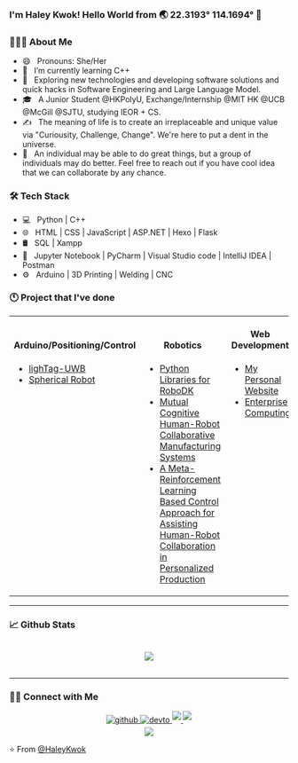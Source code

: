 ### I'm Haley Kwok! Hello World from 🌏 22.3193° 114.1694° 👋

<!-- <div align="center">
<img src="https://rishavanand.github.io/static/images/greetings.gif" align="center" style="width: 100%" />
</div>   -->

<!-- <p align="center"> :octocat: <b><a href="https://haleykwok.github.io">Website</a> / <a href="https://www.brennanbrown.ca/resume.pdf">Resume</a> / <a href="https://www.brennanbrown.ca/project">Projects</a></b> :octocat: </p> -->

<!--
**HaleyKwok/HaleyKwok** is a ✨ _special_ ✨ repository because its `README.md` (this file) appears on your GitHub profile.

Here are some ideas to get you started:

- 🔭 I’m currently working on ...
- 🌱 I’m currently learning ...
- 👯 I’m looking to collaborate on ...
- 🤔 I’m looking for help with ...
- 💬 Ask me about ...
- 📫 How to reach me: ...
- 😄 Pronouns: ...
- ⚡ Fun fact: ...
- 🌱 &nbsp; Enthusiast for cognitive formation in Human and Machines.
- ☕ &nbsp; I believe, a perfect cup of coffee can be the ultimate solution for any stress.
-->
  
### 👩🏻‍💻 About Me

- 😄 &nbsp; Pronouns: She/Her
- 🔭 &nbsp; I’m currently learning C++ 
- 🤔 &nbsp; Exploring new technologies and developing software solutions and quick hacks in Software Engineering and Large Language Model.
- 🎓 &nbsp; A Junior Student @HKPolyU, Exchange/Internship @MIT HK @UCB @McGill @SJTU, studying IEOR + CS.
- ✍️ &nbsp; The meaning of life is to create an irreplaceable and unique value via "Curiousity, Challenge, Change". We're here to put a dent in the universe.
- 💼 &nbsp; An individual may be able to do great things, but a group of individuals may do better. Feel free to reach out if you have cool idea that we can collaborate by any chance. 


###  🛠 Tech Stack

- 💻 &nbsp; Python | C++  
- 🌐 &nbsp; HTML | CSS | JavaScript | ASP.NET | Hexo | Flask
- 🛢 &nbsp; SQL | Xampp 
- 🔧 &nbsp; Jupyter Notebook | PyCharm | Visual Studio code | IntelliJ IDEA | Postman
- ⚙️ &nbsp; Arduino | 3D Printing | Welding | CNC


### 🕚 Project that I've done

<div align="center">
  <b></b>
</div>
<table align="center">
  <tbody>
    <tr align="center" valign="bottom">
      <td>
        <b>Arduino/Positioning/Control</b>
      </td>
<!--        -->
      <td>
        <b>Robotics</b>
      </td>
      <!--        -->
      <td>
        <b>Web Development</b>
      </td>
<!--        -->      
      <td>
        <b>Database</b>
      </td>
  <!--        -->    
      <td>
        <b>Data Science and Machine Learning</b>
      </td>
  <!--        -->    
    </tr>
    <tr valign="top">
  <!--        -->    
      <td>
        <ul>
            <li><a href="https://github.com/lighTag-UWB/lighTag">lighTag-UWB</a></li>
            <li><a href="https://github.com/HaleyKwok/Spherical_Robot">Spherical Robot</a></li>
      </ul>
      </td>
    <!--        -->  
      <td>
        <ul>
          <li><a href="https://github.com/HaleyKwok/Python_Libraries_for_RoboDK">Python Libraries for RoboDK</a></li>
          <li><a href="https://www.hkictawards.hk/award_en.php?year=2022&aid=8">Mutual Cognitive Human-Robot Collaborative Manufacturing Systems</a</li>
          <li><a href="http://ca.hkie.org.hk/en_it_events_inside_Upcoming.aspx?EventID=617&TypeName=Events%20/%20Activities">A Meta-Reinforcement Learning Based Control Approach for Assisting Human-Robot Collaboration in Personalized Production</a></li>
        </ul>
      </td>
 <!--        -->       
      <td>
        <ul>
          <li><a href="https://hinchi-kwok.com">My Personal Website</a></li>
          <li><a href="https://github.com/HaleyKwok/ISE2001_Enterprise_Computing">Enterprise Computing</a></li>
        </ul>
      </td>
<!--         <ul>
          <li><b>Management System</b></li>
        </ul> -->
       <td>
        <ul>
          <li><a href="https://github.com/HaleyKwok/Library_Management_System_Project">Library Management System Project</a></li>
          <li><a href="https://github.com/HaleyKwok/University-Academic-Management-System">University Academic Management System</a></li>
          <li><a href="https://github.com/HaleyKwok/ISE2001_Enterprise_Computing">Enterprise Computing</a></li>
        </ul>
       </td>     
<!--       
        </ul>
        </ul>
          <li><b>Python Exercise</b></li> -->
       <td>
        <ul>
          <li><a href="https://github.com/HaleyKwok/Python_Libraries_for_Data_Analytics/tree/main/Bengaluru_House_Price_Project">Bengaluru House Price Project</a></li>
          <li><a href = "https://github.com/HaleyKwok/Python_Libraries_for_ML">Python Libraries for ML</a></li>
          <li><a href = "https://github.com/HaleyKwok/Python_Libraries_for_Data_Analytics">Python Libraries for Data Analytics</a></li>
          <li><a href= "https://github.com/HaleyKwok/The_Patchwork_Quilt_of_Python">The Patchwork Quilt of Python</a></li>
          <li><a href= "https://github.com/HaleyKwok/Python_Practice">Python Practice</a></li>
        </ul>
      </td>
 <!--        -->     
    </tr>
  </tbody>
</table>


---

### 📈 Github Stats  

<!-- <div align="center"><img align="center" src="https://github-readme-stats-git-masterrstaa-rickstaa.vercel.app/api?username=haleykwok&&show_icons=true&theme=dark" alt="HaleyKwok's Github Stats" align="center" /> -->
  
<!-- <div align="center"><img align="center" src="https://github-readme-stats-git-masterrstaa-rickstaa.vercel.app/api?username=haleykwok&include_all_commits=true&count_private=true&show_icons=true&line_height=20&title_color=7A7ADB&icon_color=2234AE&text_color=D3D3D3&bg_color=0,000000,130F40" alt="HaleyKwok's Github Stats" align="center" /> -->
</div>  
<br/>
<div align="center"><img src="https://github-readme-stats-git-masterrstaa-rickstaa.vercel.app/api/top-langs/?username=haleykwok&layout=compact&exclude_repo=sumy7.github.io&title_color=ffffff&icon_color=bb2acf&text_color=daf7dc&bg_color=151515" align="center" />
</div>  
<br/>  


<!-- [![Readme Card](https://github-readme-stats.vercel.app/api?username=haleykwok&show_icons=true&title_color=ffffff&icon_color=bb2acf&text_color=daf7dc&bg_color=151515)](https://github.com/anuraghazra/github-readme-stats)

[![Top Langs](https://github-readme-stats.vercel.app/api/top-langs/?username=haleykwok&layout=compact&exclude_repo=sumy7.github.io&title_color=ffffff&icon_color=bb2acf&text_color=daf7dc&bg_color=151515)](https://github.com/anuraghazra/github-readme-stats)
 -->

---

### 🤝🏻 Connect with Me 

<p align="center">
<!-- &nbsp; <a href="https://twitter.com/_souvik_guria" target="_blank" rel="noopener noreferrer"><img src="https://img.icons8.com/plasticine/100/000000/twitter.png" width="50" /></a>   -->
<!-- &nbsp; <a href="https://www.instagram.com/haleyk.11/" target="_blank" rel="noopener noreferrer"><img src="https://img.icons8.com/plasticine/100/000000/instagram-new.png" width="50" /></a>  
&nbsp; <a href="https://www.linkedin.com/in/haley-kwok-4076a8254/" target="_blank" rel="noopener noreferrer"><img src="https://img.icons8.com/plasticine/100/000000/linkedin.png" width="50" /></a>
&nbsp; <a href="mailto:kwokhinchi@gmail.com" target="_blank" rel="noopener noreferrer"><img src="https://img.icons8.com/plasticine/100/000000/gmail.png"  width="50" /></a>
</p>
 -->

<div align="center">
<a href="https://github.com/haleykwok" target="_blank">
<img src="https://img.shields.io/badge/github-%2324292e.svg?&style=for-the-badge&logo=github&logoColor=white" alt=github style="margin-bottom: 5px;" />
</a>
  
<a href="https://dev.to/haleykwok" target="_blank">
<img src="https://img.shields.io/badge/dev.to-%2308090A.svg?&style=for-the-badge&logo=dev.to&logoColor=white" alt=devto style="margin-bottom: 5px;" />
</a>
  
<a href="https://www.linkedin.com/in/haley-kwok-4076a8254/" target="_blank">
<img src="https://img.shields.io/badge/linkedin-%231E77B5.svg?&style=for-the-badge&logo=linkedin&logoColor=white alt=linkedin" style="margin-bottom: 5px;" />
</a>

<a href="https://www.instagram.com/haley.khc/" target="_blank">
<img src="https://img.shields.io/badge/instagram-%23000000.svg?&style=for-the-badge&logo=instagram&logoColor=white alt=instagram" style="margin-bottom: 5px;" />
</a>  

</div>  

<div align="center">
<a href="https://www.buymeacoffee.com/kwokhinchi" target="_blank" style="display: inline-block;">
<img src="https://img.shields.io/badge/-Buy%20Me%20A%20Coffee-FF813F?style=flat&logo=buy-me-a-coffee&logoColor=ffffff&link=https://www.buymeacoffee.com/kwokhinchi" align="center"/>
</a>
</div>


<!--   
[![Buy Me A Coffee](https://img.shields.io/badge/-Buy%20Me%20A%20Coffee-FF813F?style=flat&logo=buy-me-a-coffee&logoColor=ffffff&link=https://www.buymeacoffee.com/kwokhinchi)](https://www.buymeacoffee.com/kwokhinchi) -->

:star: From [@HaleyKwok](https://github.com/haleykwok)
